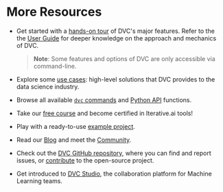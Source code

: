 # More Resources

- Get started with a [hands-on tour] of DVC's major features. Refer to the the
  [User Guide] for deeper knowledge on the approach and mechanics of DVC.

  > **Note**: Some features and options of DVC are only accessible via
  > command-line.

- Explore some [use cases]: high-level solutions that DVC provides to the data
  science industry.

- Browse all available [`dvc` commands] and [Python API] functions.

- Take our [free course] and become certified in Iterative.ai tools!

- Play with a ready-to-use [example project].

- Read our [Blog] and meet the [Community].

- Check out the [DVC GitHub repository], where you can find and report issues,
  or [contribute] to the open-source project.

- Get introduced to [DVC Studio], the collaboration platform for Machine
  Learning teams.

[hands-on tour]: https://dvc.org/doc/start
[user guide]: https://dvc.org/doc/user-guide
[use cases]: https://dvc.org/doc/use-cases
[`dvc` commands]: https://dvc.org/doc/command-reference
[python api]: https://dvc.org/doc/api-reference
[free course]: https://learn.dvc.org/
[contribute]: https://dvc.org/doc/contributing/core
[example project]: https://github.com/iterative/example-get-started-experiments
[blog]: https://dvc.org/blog
[community]: https://dvc.org/community
[dvc github repository]: https://github.com/iterative/dvc
[dvc studio]: https://studio.datachain.ai/
